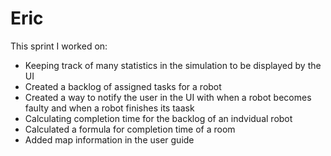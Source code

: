 # Eric

This sprint I worked on:
- Keeping track of many statistics in the simulation to be displayed by the UI
- Created a backlog of assigned tasks for a robot
- Created a way to notify the user in the UI with when a robot becomes faulty and when a robot finishes its taask
- Calculating completion time for the backlog of an indvidual robot
- Calculated a formula for completion time of a room
- Added map information in the user guide
